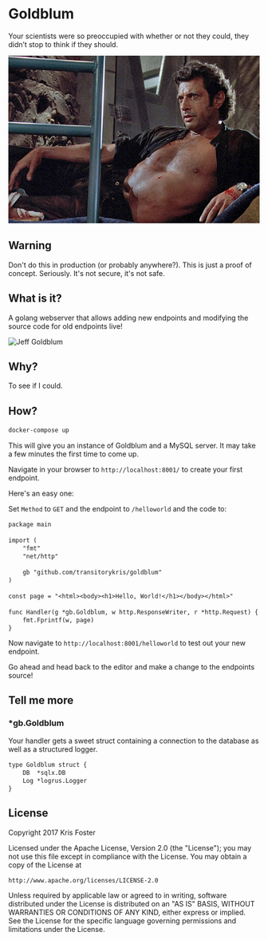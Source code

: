 # Goldblum

Your scientists were so preoccupied with whether or not they could, they didn’t stop to think if they should.

![Jeff Goldblum](https://raw.githubusercontent.com/transitorykris/goldblum/master/images/goldblum.jpg)

## Warning

Don't do this in production (or probably anywhere?). This is just a proof of concept. Seriously. It's not secure, it's not safe.

## What is it?

A golang webserver that allows adding new endpoints and modifying the source code for old endpoints live!

![Jeff Goldblum](https://raw.githubusercontent.com/transitorykris/goldblum/master/images/example.jpg)

## Why?

To see if I could.

## How?

```bash
docker-compose up
```

This will give you an instance of Goldblum and a MySQL server. It may take a few minutes the first time to come up.

Navigate in your browser to `http://localhost:8001/` to create your first endpoint.

Here's an easy one:

Set `Method` to `GET` and the endpoint to `/helloworld` and the code to:

```golang
package main

import (
    "fmt"
    "net/http"

    gb "github.com/transitorykris/goldblum"
)

const page = "<html><body><h1>Hello, World!</h1></body></html>"

func Handler(g *gb.Goldblum, w http.ResponseWriter, r *http.Request) {
    fmt.Fprintf(w, page)
}
```

Now navigate to `http://localhost:8001/helloworld` to test out your new endpoint.

Go ahead and head back to the editor and make a change to the endpoints source!

## Tell me more

### *gb.Goldblum

Your handler gets a sweet struct containing a connection to the database as well as a structured logger.

```golang
type Goldblum struct {
	DB  *sqlx.DB
	Log *logrus.Logger
}
```

## License

Copyright 2017 Kris Foster

Licensed under the Apache License, Version 2.0 (the "License");
you may not use this file except in compliance with the License.
You may obtain a copy of the License at

    http://www.apache.org/licenses/LICENSE-2.0

Unless required by applicable law or agreed to in writing, software
distributed under the License is distributed on an "AS IS" BASIS,
WITHOUT WARRANTIES OR CONDITIONS OF ANY KIND, either express or implied.
See the License for the specific language governing permissions and
limitations under the License.